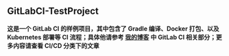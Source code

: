 ## GitLabCI-TestProject

**这是一个 GitLab CI 的样例项目，其中包含了 Gradle 编译、Docker 打包、以及 Kubernetes 部署等 CI 流程；具体他请参考 [我的博客](https://mritd.me/2017/11/28/ci-cd-gitlab-ci/) 中 GitLab CI 相关部分；更多内容请查看 CI/CD 分类下的文章**
